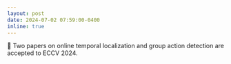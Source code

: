 ```yaml
---
layout: post
date: 2024-07-02 07:59:00-0400
inline: true
---
```


📜 Two papers on online temporal localization and group action detection are accepted to ECCV 2024.
